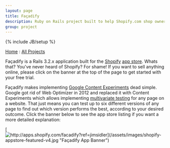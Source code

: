 ```yaml
---
layout: page
title: Façadify
description: Ruby on Rails project built to help Shopify.com shop owners manage Google Content Experiments
group: project
---
```

{% include JB/setup %}

[Home](http://jimsidler.com) : [All Projects](http://jimsidler.com/projects.html)

Façadify is a Rails 3.2.x application built for the [Shopify](http://www.shopify.com/?ref=jimsidler) [app store](http://apps.shopify.com/?ref=jimsidler). Whats that? You've never heard of Shopify? For shame! If you want to sell anything online, please click on the banner at the top of the page to get started with your free trial.

Façadify makes implementing [Google Content Experiments](https://support.google.com/analytics/bin/answer.py?hl=en&answer=1745147&topic=1745207&rd=1) dead simple. Google got rid of Web Optimizer in 2012 and replaced it with Content Experiments which allows implementing [multivariate testing](http://en.wikipedia.org/wiki/Multivariate_testing) for any page on a website. That just means you can test up to six different versions of any page to find out which version performs the best, according to your desired outcome. Click the banner below to see the app store listing if you want a more detailed explanation:

[![http://apps.shopify.com/facadify?ref=jimsidler](/assets/images/shopify-appstore-featured-v4.jpg "Façadify App Banner")](http://apps.shopify.com/facadify?ref=jimsidler)